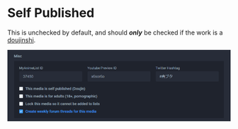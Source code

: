 # Self Published

This is unchecked by default, and should _**only**_ be checked if the work is a [doujinshi](../../../before-you-begin/written-media-information/doujinshi.md).

![The misc section for the &apos;Ao Buta&apos; anime](../../../.gitbook/assets/misc_panel-1.png)


